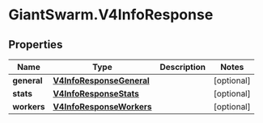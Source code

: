 # GiantSwarm.V4InfoResponse

## Properties
Name | Type | Description | Notes
------------ | ------------- | ------------- | -------------
**general** | [**V4InfoResponseGeneral**](V4InfoResponseGeneral.md) |  | [optional] 
**stats** | [**V4InfoResponseStats**](V4InfoResponseStats.md) |  | [optional] 
**workers** | [**V4InfoResponseWorkers**](V4InfoResponseWorkers.md) |  | [optional] 


